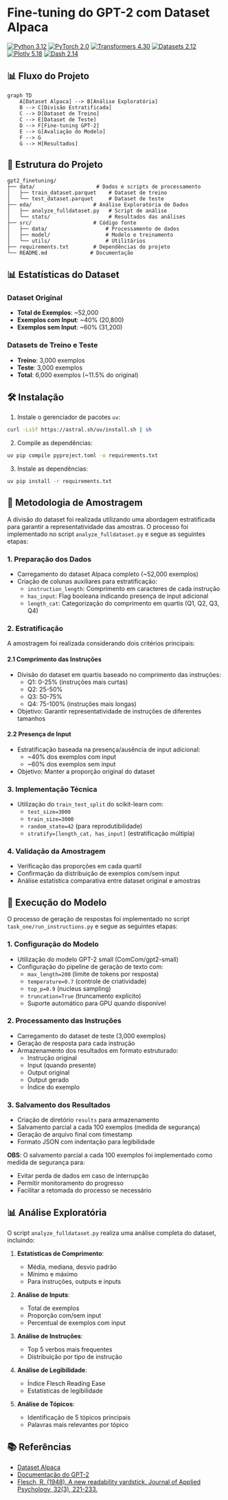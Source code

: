 # Fine-tuning do GPT-2 com Dataset Alpaca

[![Python 3.12](https://img.shields.io/badge/Python-3.12-blue.svg)](https://www.python.org/downloads/release/python-3120/)
[![PyTorch 2.0](https://img.shields.io/badge/PyTorch-2.0-red.svg)](https://pytorch.org/)
[![Transformers 4.30](https://img.shields.io/badge/Transformers-4.30-yellow.svg)](https://huggingface.co/docs/transformers/index)
[![Datasets 2.12](https://img.shields.io/badge/Datasets-2.12-green.svg)](https://huggingface.co/docs/datasets/index)
[![Plotly 5.18](https://img.shields.io/badge/Plotly-5.18-purple.svg)](https://plotly.com/python/)
[![Dash 2.14](https://img.shields.io/badge/Dash-2.14-orange.svg)](https://dash.plotly.com/)

## 📊 Fluxo do Projeto

```mermaid
graph TD
    A[Dataset Alpaca] --> B[Análise Exploratória]
    B --> C[Divisão Estratificada]
    C --> D[Dataset de Treino]
    C --> E[Dataset de Teste]
    D --> F[Fine-tuning GPT-2]
    E --> G[Avaliação do Modelo]
    F --> G
    G --> H[Resultados]
```

## 📁 Estrutura do Projeto

```
gpt2_finetuning/
├── data/                    # Dados e scripts de processamento
│   ├── train_dataset.parquet    # Dataset de treino
│   └── test_dataset.parquet     # Dataset de teste
├── eda/                    # Análise Exploratória de Dados
│   ├── analyze_fulldataset.py   # Script de análise
│   └── stats/                   # Resultados das análises
├── src/                    # Código fonte
│   ├── data/                   # Processamento de dados
│   ├── model/                  # Modelo e treinamento
│   └── utils/                  # Utilitários
├── requirements.txt        # Dependências do projeto
└── README.md              # Documentação
```

## 📊 Estatísticas do Dataset

### Dataset Original
- **Total de Exemplos**: ~52,000
- **Exemplos com Input**: ~40% (20,800)
- **Exemplos sem Input**: ~60% (31,200)

### Datasets de Treino e Teste
- **Treino**: 3,000 exemplos
- **Teste**: 3,000 exemplos
- **Total**: 6,000 exemplos (~11.5% do original)

## 🛠️ Instalação

1. Instale o gerenciador de pacotes `uv`:
```bash
curl -LsSf https://astral.sh/uv/install.sh | sh
```

2. Compile as dependências:
```bash
uv pip compile pyproject.toml -o requirements.txt
```

3. Instale as dependências:
```bash
uv pip install -r requirements.txt
```

## 🔬 Metodologia de Amostragem

A divisão do dataset foi realizada utilizando uma abordagem estratificada para garantir a representatividade das amostras. O processo foi implementado no script `analyze_fulldataset.py` e segue as seguintes etapas:

### 1. Preparação dos Dados
- Carregamento do dataset Alpaca completo (~52,000 exemplos)
- Criação de colunas auxiliares para estratificação:
  - `instruction_length`: Comprimento em caracteres de cada instrução
  - `has_input`: Flag booleana indicando presença de input adicional
  - `length_cat`: Categorização do comprimento em quartis (Q1, Q2, Q3, Q4)

### 2. Estratificação
A amostragem foi realizada considerando dois critérios principais:

#### 2.1 Comprimento das Instruções
- Divisão do dataset em quartis baseado no comprimento das instruções:
  - Q1: 0-25% (instruções mais curtas)
  - Q2: 25-50%
  - Q3: 50-75%
  - Q4: 75-100% (instruções mais longas)
- Objetivo: Garantir representatividade de instruções de diferentes tamanhos

#### 2.2 Presença de Input
- Estratificação baseada na presença/ausência de input adicional:
  - ~40% dos exemplos com input
  - ~60% dos exemplos sem input
- Objetivo: Manter a proporção original do dataset

### 3. Implementação Técnica
- Utilização do `train_test_split` do scikit-learn com:
  - `test_size=3000`
  - `train_size=3000`
  - `random_state=42` (para reprodutibilidade)
  - `stratify=[length_cat, has_input]` (estratificação múltipla)

### 4. Validação da Amostragem
- Verificação das proporções em cada quartil
- Confirmação da distribuição de exemplos com/sem input
- Análise estatística comparativa entre dataset original e amostras

## 🤖 Execução do Modelo

O processo de geração de respostas foi implementado no script `task_one/run_instructions.py` e segue as seguintes etapas:

### 1. Configuração do Modelo
- Utilização do modelo GPT-2 small (ComCom/gpt2-small)
- Configuração do pipeline de geração de texto com:
  - `max_length=200` (limite de tokens por resposta)
  - `temperature=0.7` (controle de criatividade)
  - `top_p=0.9` (nucleus sampling)
  - `truncation=True` (truncamento explícito)
  - Suporte automático para GPU quando disponível

### 2. Processamento das Instruções
- Carregamento do dataset de teste (3,000 exemplos)
- Geração de resposta para cada instrução
- Armazenamento dos resultados em formato estruturado:
  - Instrução original
  - Input (quando presente)
  - Output original
  - Output gerado
  - Índice do exemplo

### 3. Salvamento dos Resultados
- Criação de diretório `results` para armazenamento
- Salvamento parcial a cada 100 exemplos (medida de segurança)
- Geração de arquivo final com timestamp
- Formato JSON com indentação para legibilidade

**OBS**: O salvamento parcial a cada 100 exemplos foi implementado como medida de segurança para:
- Evitar perda de dados em caso de interrupção
- Permitir monitoramento do progresso
- Facilitar a retomada do processo se necessário

## 📊 Análise Exploratória

O script `analyze_fulldataset.py` realiza uma análise completa do dataset, incluindo:

1. **Estatísticas de Comprimento**:
   - Média, mediana, desvio padrão
   - Mínimo e máximo
   - Para instruções, outputs e inputs

2. **Análise de Inputs**:
   - Total de exemplos
   - Proporção com/sem input
   - Percentual de exemplos com input

3. **Análise de Instruções**:
   - Top 5 verbos mais frequentes
   - Distribuição por tipo de instrução

4. **Análise de Legibilidade**:
   - Índice Flesch Reading Ease
   - Estatísticas de legibilidade

5. **Análise de Tópicos**:
   - Identificação de 5 tópicos principais
   - Palavras mais relevantes por tópico

## 📚 Referências

- [Dataset Alpaca](https://huggingface.co/datasets/tatsu-lab/alpaca)
- [Documentação do GPT-2](https://huggingface.co/docs/transformers/model_doc/gpt2)
- [Flesch, R. (1948). A new readability yardstick. Journal of Applied Psychology, 32(3), 221-233.](https://psycnet.apa.org/record/1948-05052-001)
